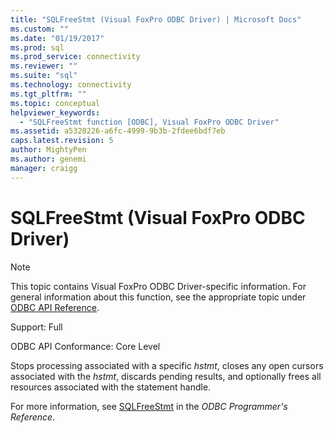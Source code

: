 ```yaml
---
title: "SQLFreeStmt (Visual FoxPro ODBC Driver) | Microsoft Docs"
ms.custom: ""
ms.date: "01/19/2017"
ms.prod: sql
ms.prod_service: connectivity
ms.reviewer: ""
ms.suite: "sql"
ms.technology: connectivity
ms.tgt_pltfrm: ""
ms.topic: conceptual
helpviewer_keywords: 
  - "SQLFreeStmt function [ODBC], Visual FoxPro ODBC Driver"
ms.assetid: a5320226-a6fc-4999-9b3b-2fdee6bdf7eb
caps.latest.revision: 5
author: MightyPen
ms.author: genemi
manager: craigg
---
```

# SQLFreeStmt (Visual FoxPro ODBC Driver)
> [!NOTE]  
>  This topic contains Visual FoxPro ODBC Driver-specific information. For general information about this function, see the appropriate topic under [ODBC API Reference](../../odbc/reference/syntax/odbc-api-reference.md).  
  
 Support: Full  
  
 ODBC API Conformance: Core Level  
  
 Stops processing associated with a specific *hstmt*, closes any open cursors associated with the *hstmt*, discards pending results, and optionally frees all resources associated with the statement handle.  
  
 For more information, see [SQLFreeStmt](../../odbc/reference/syntax/sqlfreestmt-function.md) in the *ODBC Programmer's Reference*.
